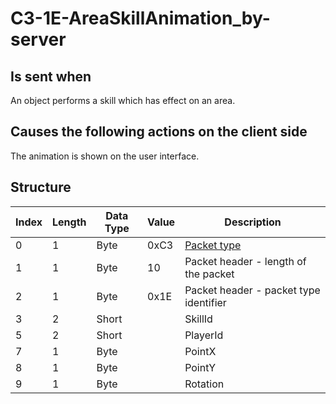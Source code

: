 # C3-1E-AreaSkillAnimation_by-server

## Is sent when

An object performs a skill which has effect on an area.

## Causes the following actions on the client side

The animation is shown on the user interface.

## Structure

| Index | Length | Data Type | Value | Description |
|-------|--------|-----------|-------|-------------|
| 0 | 1 |   Byte   | 0xC3  | [Packet type](PacketTypes.md) |
| 1 | 1 |    Byte   |   10   | Packet header - length of the packet |
| 2 | 1 |    Byte   | 0x1E  | Packet header - packet type identifier |
| 3 | 2 | Short |  | SkillId |
| 5 | 2 | Short |  | PlayerId |
| 7 | 1 | Byte |  | PointX |
| 8 | 1 | Byte |  | PointY |
| 9 | 1 | Byte |  | Rotation |
